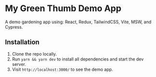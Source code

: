 # My Green Thumb Demo App

A demo gardening app using: React, Redux, TailwindCSS, Vite, MSW, and Cypress.

## Installation

1. Clone the repo locally.
2. Run `yarn && yarn dev` to install all dependencies and start the dev server.
3. Visit `http://localhost:3000/` to see the demo app.
